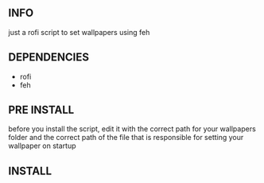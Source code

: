 ## INFO
just a rofi script to set wallpapers using feh
## DEPENDENCIES
- rofi
- feh
## PRE INSTALL
before you install the script, edit it with the correct path for your wallpapers folder and the correct path of the file that is responsible for setting your wallpaper on startup
## INSTALL
